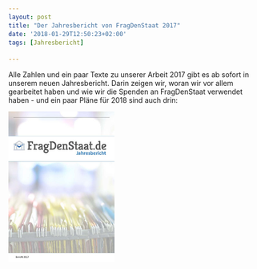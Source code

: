 ```yaml
---
layout: post
title: "Der Jahresbericht von FragDenStaat 2017"
date: '2018-01-29T12:50:23+02:00'
tags: [Jahresbericht]

---
```


Alle Zahlen und ein paar Texte zu unserer Arbeit 2017 gibt es ab sofort in unserem neuen Jahresbericht. Darin zeigen wir, woran wir vor allem gearbeitet haben und wie wir die Spenden an FragDenStaat verwendet haben - und ein paar Pläne für 2018 sind auch drin:

<a href="https://github.com/okfde/blog.fragdenstaat.de/blob/gh-pages/_posts/2018/FragDenStaat-2018.pdf" target="_blank"><img src="https://raw.githubusercontent.com/okfde/blog.fragdenstaat.de/gh-pages/_posts/2018/FragDenStaat-2018.jpg" alt="" height="300" /></a>
